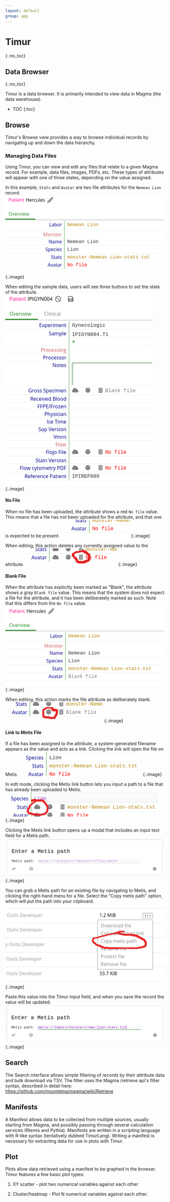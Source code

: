 ```yaml
---
layout: default
group: app
---
```


# Timur
{:.no_toc}

## Data Browser
{:.no_toc}

Timur is a data browser. It is primarily intended to view data in Magma (the data warehouse).

* TOC
{:toc}

## Browse

Timur's Browse view provides a way to browse individual records by navigating up and down the data hierarchy.

### Managing Data Files

Using Timur, you can view and edit any files that relate to a given Magma record. For example, data files, images, PDFs, etc. These types of attributes will appear with one of three states, depending on the value assigned.

In this example, `Stats` and `Avatar` are two file attributes for the `Nemean Lion` record.
![Viewing sample attributes on Timur](/assets/images/timur/sample-view-only.png)
{:.image}


When editing the sample data, users will see three buttons to set the state of the attribute.
![Editing sample attributes on Timur reveals three buttons for file and image attributes](/assets/images/timur/sample-edit-view.png)
{:.image}

#### No File

When no file has been uploaded, the attribute shows a red `No file` value. This means that a file has not been uploaded for the attribute, and that one is expected to be present.
![No File text when file has not been uploaded](/assets/images/timur/no-file-present.png)
{:.image}

When editing, this action deletes any currently assigned value to the attribute.
![Delete button circled in the UI](/assets/images/timur/delete-file-button-callout.png)
{:.image}

#### Blank File

When the attribute has explicitly been marked as "Blank", the attribute shows a gray `Blank file` value. This means that the system does not expect a file for the attribute, and it has been deliberately marked as such. Note that this differs from the `No file` value.
![Blank File text when attribute has been marked as blank](/assets/images/timur/blank-file-attribute.png)
{:.image}

When editing, this action marks the file attribute as deliberately blank.
![Blank file button circled in the UI](/assets/images/timur/blank-file-attribute-callout.png)
{:.image}

#### Link to Metis File

If a file has been assigned to the attribute, a system-generated filename appears as the value and acts as a link. Clicking the link will open the file on Metis.
![Existing image attribute value links to the file on Metis](/assets/images/timur/link-to-view-file.png)
{:.image}

In edit mode, clicking the Metis link button lets you input a path to a file that has already been uploaded to Metis.
![Editing a Metis link opens up a modal with a new input text field](/assets/images/timur/metis-path-button.png)
{:.image}

Clicking the Metis link button opens up a modal that includes an input text field for a Metis path.
![Modal window with input field for metis path](/assets/images/timur/metis-path-modal.png)
{:.image}

You can grab a Metis path for an existing file by navigating to Metis, and clicking the right-hand menu for a file. Select the "Copy metis path" option, which will put the path into your clipboard.
![Copy metis path option in dropdown menu](/assets/images/metis/file-dropdown-copy-path.png)
{:.image}

Paste this value into the Timur input field, and when you save the record the value will be updated.
![Modal with metis path pasted into the input text field](/assets/images/timur/metis-path-modal-with-data.png)
{:.image}

## Search

The Search interface allows simple filtering of records by their attribute data and bulk download via TSV.
The filter uses the Magma /retrieve api's filter syntax, described in detail here: https://github.com/mountetna/magma/wiki/Retrieve

## Manifests

A Manifest allows data to be collected from multiple sources, usually starting
from Magma, and possibly passing through several calculation services (Rtemis
and Pythia). Manifests are written in a scripting language with R-like syntax
(tentatively dubbed TimurLang). Writing a manifest is necessary for extracting
data for use in plots with Timur.

## Plot

Plots allow data retrieved using a manifest to be graphed in the browser. Timur features a few basic plot types:

1. XY scatter - plot two numerical variables against each other

2. Cluster/heatmap - Plot N numerical variables against each other.
